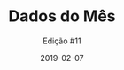 ---
layout: default
title: "Dados do Mês"
author: "Edição #11"
tags: PLN, Processamento de Linguagem Natural, GIJN
date: 2019-02-07
link: https://mailchi.mp/7865856380c9/dadosdomes-12158961
---